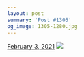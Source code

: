 ```yaml
---
layout: post
summary: 'Post #1305'
og_image: 1305-1280.jpg
---
```


<p>
  <time>
    <a href="/1305">February 3, 2021</a>
  </time>
  <a href="/1305">
    <img src="{{ site.assets_url }}/1305-640.jpg" srcset="{{ site.assets_url }}/1305-320.jpg 320w, {{ site.assets_url }}/1305-640.jpg 640w, {{ site.assets_url }}/1305-960.jpg 960w, {{ site.assets_url }}/1305-1280.jpg 1280w" sizes="(min-width: 700px) 50vw, calc(100vw - 2rem)" />
  </a>
</p>
